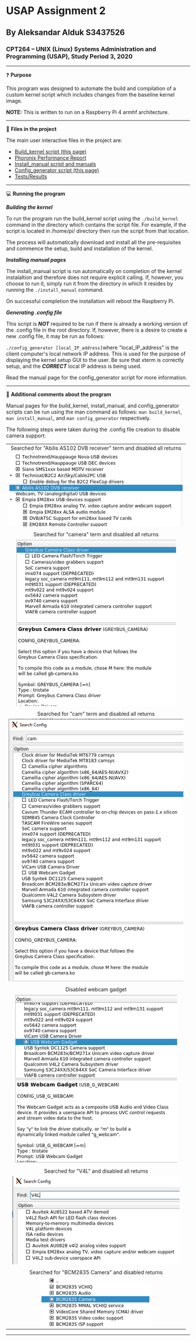 # USAP Assignment 2
## By Aleksandar Alduk S3437526
### CPT264 – UNIX (Linux) Systems Administration and Programming (USAP), Study Period 3, 2020

***

:question: **Purpose**

This program was designed to automate the build and compilation of a custom kernel script which includes changes from the baseline kernel image.

**NOTE:** This is written to run on a Raspberry Pi 4 armhf architecture.

***

:open_file_folder: **Files in the project**

The main user interactive files in the project are:
-	[Build_kernel script (this page)](https://github.com/s3437526/USAP_Assignment2)
-	[Phoronix Performance Report](tests/results/PhoronixTest_Results.md)
-	[Install_manual script and manuals](manual)
-	[Config_generator script (this page)](https://github.com/s3437526/USAP_Assignment2)
-	[Tests/Results](tests)

***

:computer: **Running the program**

***Building the kernel***

To run the program run the build_kernel script using the `./build_kernel` command in the directory which contains the script file. For example, if the script is located in /home/pi/ directory then run the script from that location.

The process will automatically download and install all the pre-requisites and commence the setup, build and installation of the kernel.

***Installing manual pages***

The install_manual script is run automatically on completion of the kernel instalaltion and therefore does not require explicit calling. If, however, you choose to run it, simply run it from the directory in which it resides by running the `./install_manual` command.

On successful completion the installation will reboot the Raspberry Pi.

***Generating .config file***

This script is ***NOT*** required to be run if there is already a working version of the .config file in the root directory. If, however, there is a desire to create a new .config file, it may be run as follows:

`./config_generator [local_IP_address]`where "local_IP_address" is the client computer's local network IP address. This is used for the purpose of displaying the kernel setup GUI to the user.
Be sure that xterm is correctly setup, and the ***CORRECT*** local IP address is being used.

Read the manual page for the config_generator script for more information.

***

:paperclip: **Additional comments about the program**

Manual pages for the build_kernel, install_manual, and config_generator scripts can be run using the man command as follows: `man build_kernel`, `man install_manual`, and `man config_generator` respectively.

The following steps were taken during the .config file creation to disable camera support:

||
|:----------------------------------------------------------------------------:|
|Searched for "Abilis AS102 DVB receiver" term and disabled all returns|
|![Abilis AS102 DVB receiver disabled](/assets/images/Abilis%20AS102%20DVB%20receiver.png "Abilis AS102 DVB receiver")|
||
|Searched for "camera" term and disabled all returns|
|!["Camera" xterm search query items disabled](/assets/images/camera.png "Camera driver disabled")|
||
|Searched for "cam" term and disabled all returns|
|![Webcam disabled](/assets/images/search_cam.png "Webcam driver disabled")|
||
|Disabled webcam gadget|
|!["Cam" search pattern query disabled](/assets/images/cam.png "Cam driver disabled")|
||
|Searched for "V4L" and disabled all returns|
|!["V4L" video drivers search disabled](/assets/images/v4l.png "V4L drivers disabled")|
||
|Searched for "BCM2835 Camera" and disabled returns|
|![BCM2835 camera support disabled](/assets/images/bcm2835_camera_support.png "BCM2835 camera disabled")|

***
